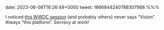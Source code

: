 date: 2023-06-08T16:26:49+0000
tweet: 1666844240788307968
%%%

I noticed [this WWDC session](https://developer.apple.com/wwdc23/10076) (and probably others) never says “Vision”. Always “this platform”. Secrecy at work!
